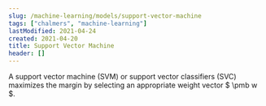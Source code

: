 ```yaml
---
slug: /machine-learning/models/support-vector-machine
tags: ["chalmers", "machine-learning"]
lastModified: 2021-04-24
created: 2021-04-20
title: Support Vector Machine
header: []
---
```


A support vector machine (SVM) or support vector classifiers (SVC) maximizes the margin by selecting an appropriate weight vector $ \pmb w $.